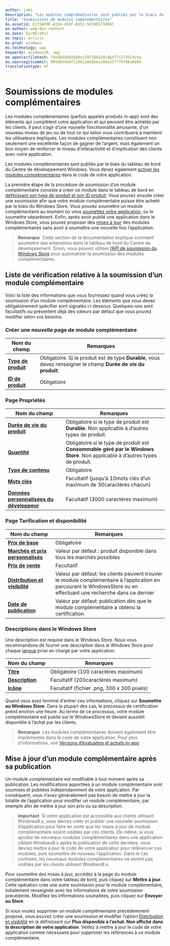 ```yaml
---
author: jnHs
Description: "Les modules complémentaires sont publiés par le biais du tableau de bord du Centre de développement Windows."
title: "Soumissions de modules complémentaires"
ms.assetid: E175AF9E-A1D4-45DF-B353-5E24E573AE67
ms.author: wdg-dev-content
ms.date: 02/08/2017
ms.topic: article
ms.prod: windows
ms.technology: uwp
keywords: windows10, uwp
ms.openlocfilehash: 7de8b6db65bb9ec58f16643dc8b477c274513c9a
ms.sourcegitcommit: 909d859a0f11981a8d1beac0da35f779786a6889
translationtype: HT
---
```

# <a name="add-on-submissions"></a>Soumissions de modules complémentaires

Les modules complémentaires (parfois appelés produits in-app) sont des éléments qui complètent votre application et qui peuvent être achetés par les clients. Il peut s’agir d’une nouvelle fonctionnalité amusante, d’un nouveau niveau de jeu ou de tout ce qui selon vous contribuera à maintenir les utilisateurs impliqués. Les modules complémentaires constituent non seulement une excellente façon de gagner de l’argent, mais également un bon moyen de renforcer le niveau d’interactivité et d’implication des clients avec votre application.

Les modules complémentaires sont publiés par le biais du tableau de bord du Centre de développement Windows. Vous devez également [activer les modules complémentaires](../monetize/in-app-purchases-and-trials.md) dans le code de votre application.

La première étape de la procédure de soumission d’un module complémentaire consiste à créer ce module dans le tableau de bord en [définissant son type de produit et son ID produit](set-your-add-on-product-id.md). Vous pouvez ensuite créer une soumission afin que votre module complémentaire puisse être acheté par le biais du Windows Store. Vous pouvez soumettre un module complémentaire au moment où vous [soumettez votre application](app-submissions.md), ou le soumettre séparément. Enfin, après avoir publié une application dans le Windows Store, vous pouvez proposer des [mises à jour](#updating-an-add-on-after-publication) des modules complémentaires sans avoir à soumettre une nouvelle fois l’application.

> **Remarque**&nbsp;&nbsp;Cette section de la documentation explique comment soumettre des extensions dans le tableau de bord du Centre de développement. Sinon, vous pouvez utiliser [l’API de soumission du Windows Store](../monetize/create-and-manage-submissions-using-windows-store-services.md) pour automatiser la soumission des modules complémentaires.

## <a name="checklist-for-submitting-an-add-on"></a>Liste de vérification relative à la soumission d’un module complémentaire

Voici la liste des informations que vous fournissez quand vous créez la soumission d’un module complémentaire. Les éléments que vous devez obligatoirement spécifier sont signalés ci-dessous. Quelques-uns sont facultatifs ou présentent déjà des valeurs par défaut que vous pouvez modifier selon vos besoins.

### <a name="create-a-new-add-on-page"></a>Créer une nouvelle page de module complémentaire
| Nom du champ                    | Remarques                            |
|-------------------------------|----------------------------------|
| [**Type de produit**](set-your-add-on-product-id.md#product-type)      | Obligatoire. Si le produit est de type **Durable**, vous devez renseigner le champ **Durée de vie du produit**. |  
| [**ID de produit**](set-your-add-on-product-id.md#product-id)          | Obligatoire |        

<span/>

### <a name="properties-page"></a>Page Propriétés
| Nom du champ                    | Remarques                              |   
|-------------------------------|------------------------------------|
| [**Durée de vie du produit**](enter-add-on-properties.md#product-lifetime)  | Obligatoire si le type de produit est **Durable**. Non applicable à d’autres types de produit. |
| [**Quantité**](enter-add-on-properties.md#quantity)  | Obligatoire si le type de produit est **Consommable géré par le Windows Store**. Non applicable à d’autres types de produit.
| [**Type de contenu**](enter-add-on-properties.md#content-type)          | Obligatoire       |               
| [**Mots clés**](enter-add-on-properties.md#keywords)                  | Facultatif (jusqu’à 10mots clés d’un maximum de 30caractères chacun) |
| [**Données personnalisées du développeur**](enter-add-on-properties.md#custom-developer-data)                               | Facultatif (3000 caractères maximum)             |

<span/>

### <a name="pricing-and-availability-page"></a>Page Tarification et disponibilité
| Nom du champ                    | Remarques                                       |
|-------------------------------|---------------------------------------------|
| [**Prix de base**](set-add-on-pricing-and-availability.md#base-price)                | Obligatoire                                    |
| [**Marchés et prix personnalisés**](set-add-on-pricing-and-availability.md#markets-and-custom-prices)  | Valeur par défaut : produit disponible dans tous les marchés possibles |
| [**Prix de vente**](put-apps-and-add-ons-on-sale.md)               | Facultatif                             |
| [**Distribution et visibilité**](set-add-on-pricing-and-availability.md#distribution-and-visibility)   | Valeur par défaut: les clients peuvent trouver le module complémentaire à l’application en parcourant le WindowsStore ou en effectuant une recherche dans ce dernier |
| [**Date de publication**](set-add-on-pricing-and-availability.md#publish-date)                | Valeur par défaut: publication dès que le module complémentaire a obtenu la certification |

<span/>

### <a name="store-listings"></a>Descriptions dans le Windows Store
Une description est requise dans le Windows Store. Nous vous recommandons de fournir une description dans le Windows Store pour chaque [langue](create-add-on-store-listings.md#languages) prise en charge par votre application.

| Nom du champ                    | Remarques                                       |
|-------------------------------|---------------------------------------------|
| [**Titre**](create-add-on-store-listings.md#title)                    | Obligatoire (100 caractères maximum)              |
| [**Description**](create-add-on-store-listings.md#description)       | Facultatif (200caractères maximum)              |
| [**Icône**](create-add-on-store-listings.md#icon)                    | Facultatif (fichier .png, 300 x 300 pixels)             |

<span/>

Quand vous avez terminé d'entrer ces informations, cliquez sur **Soumettre au Windows Store**. Dans la plupart des cas, le processus de certification prend environ une heure. Au terme de ce processus, votre module complémentaire est publié sur le WindowsStore et devient aussitôt disponible à l’achat par les clients.

>**Remarque**&nbsp;&nbsp;Les modules complémentaires doivent également être implémentés dans le code de votre application. Pour plus d’informations, voir [Versions d’évaluation et achats in-app](../monetize/in-app-purchases-and-trials.md).


## <a name="updating-an-add-on-after-publication"></a>Mise à jour d’un module complémentaire après sa publication

Un module complémentaire est modifiable à tout moment après sa publication. Les modifications apportées à un module complémentaire sont soumises et publiées indépendamment de votre application. Par conséquent, vous n’avez généralement pas besoin de mettre à jour la totalité de l’application pour modifier un module complémentaire, par exemple afin de mettre à jour son prix ou sa description.

> **Important**&nbsp;&nbsp;Si votre application est accessible aux clients utilisant Windows8.x, vous devrez créer et publier une nouvelle soumission d’application pour faire en sorte que les mises à jour de module complémentaire soient visibles par ces clients. De même, si vous ajoutez de nouveaux modules complémentaires dans une application ciblant Windows8.x après la publication de cette dernière, vous devrez mettre à jour le code de votre application pour référencer ces modules, puis soumettre de nouveau l’application. Dans le cas contraire, les nouveaux modules complémentaires ne seront pas visibles par les clients utilisant Windows8.x.

Pour soumettre des mises à jour, accédez à la page du module complémentaire dans votre tableau de bord, puis cliquez sur **Mettre à jour**. Cette opération crée une autre soumission pour le module complémentaire, initialement renseignée avec les informations de votre soumission précédente. Modifiez les informations souhaitées, puis cliquez sur **Envoyer au Store**.

Si vous voulez supprimer un module complémentaire précédemment proposé, vous pouvez créer une soumission et modifier l’option [Distribution et visibilité](set-add-on-pricing-and-availability.md) en la définissant sur **Plus disponible à l’achat. Non affiché dans la description de votre application**. Veillez à mettre à jour le code de votre application comme nécessaire pour supprimer les références à ce module complémentaire.
